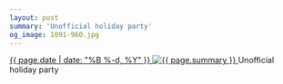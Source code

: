 ```yaml
---
layout: post
summary: 'Unofficial holiday party'
og_image: 1091-960.jpg
---
```


<p>
 <time>
  <a href="/1091">
   {{ page.date | date: "%B %-d, %Y" }}
  </a>
 </time>
 <a href="/1091">
  <img alt="{{ page.summary }}" data-taken="2/21/2020" sizes="(min-width: 700px) 50vw, calc(100vw - 2rem)" src="{{ site.assets_url }}/1091-480.jpg" srcset="{{ site.assets_url }}/1091-240.jpg 240w, {{ site.assets_url }}/1091-480.jpg 480w, {{ site.assets_url }}/1091-720.jpg 720w, {{ site.assets_url }}/1091-960.jpg 960w"/>
 </a>
 <span>
  Unofficial holiday party
 </span>
</p>
